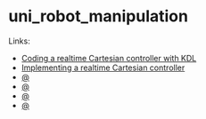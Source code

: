 # uni_robot_manipulation

Links:
* [Coding a realtime Cartesian controller with KDL](http://wiki.ros.org/pr2_mechanism/Tutorials/Coding%20a%20realtime%20Cartesian%20controller%20with%20KDL)
* [Implementing a realtime Cartesian controller](http://wiki.ros.org/ja/pr2_mechanism/Tutorials/Implementing%20a%20realtime%20Cartesian%20controller)
* [@]()
* [@]()
* [@]()
* [@]()
